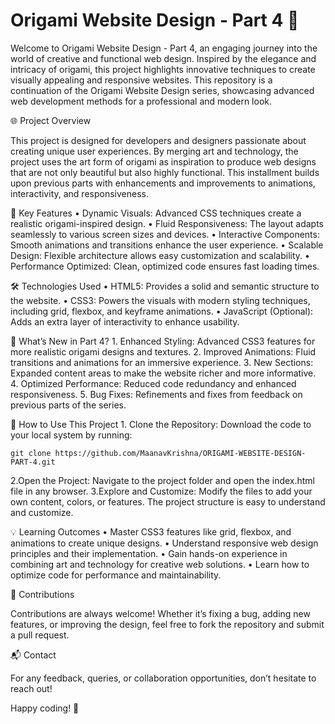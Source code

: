 # Origami Website Design - Part 4 🌟

Welcome to Origami Website Design - Part 4, an engaging journey into the world of creative and functional web design. Inspired by the elegance and intricacy of origami, this project highlights innovative techniques to create visually appealing and responsive websites. This repository is a continuation of the Origami Website Design series, showcasing advanced web development methods for a professional and modern look.

🌐 Project Overview

This project is designed for developers and designers passionate about creating unique user experiences. By merging art and technology, the project uses the art form of origami as inspiration to produce web designs that are not only beautiful but also highly functional. This installment builds upon previous parts with enhancements and improvements to animations, interactivity, and responsiveness.

🚀 Key Features
	•	Dynamic Visuals: Advanced CSS techniques create a realistic origami-inspired design.
	•	Fluid Responsiveness: The layout adapts seamlessly to various screen sizes and devices.
	•	Interactive Components: Smooth animations and transitions enhance the user experience.
	•	Scalable Design: Flexible architecture allows easy customization and scalability.
	•	Performance Optimized: Clean, optimized code ensures fast loading times.

🛠️ Technologies Used
	•	HTML5: Provides a solid and semantic structure to the website.
	•	CSS3: Powers the visuals with modern styling techniques, including grid, flexbox, and keyframe animations.
	•	JavaScript (Optional): Adds an extra layer of interactivity to enhance usability.

📖 What’s New in Part 4?
	1.	Enhanced Styling: Advanced CSS3 features for more realistic origami designs and textures.
	2.	Improved Animations: Fluid transitions and animations for an immersive experience.
	3.	New Sections: Expanded content areas to make the website richer and more informative.
	4.	Optimized Performance: Reduced code redundancy and enhanced responsiveness.
	5.	Bug Fixes: Refinements and fixes from feedback on previous parts of the series.

🧩 How to Use This Project
	1.	Clone the Repository:
Download the code to your local system by running:

    git clone https://github.com/MaanavKrishna/ORIGAMI-WEBSITE-DESIGN-PART-4.git  

2.Open the Project:
Navigate to the project folder and open the index.html file in any browser.
3.Explore and Customize:
Modify the files to add your own content, colors, or features. The project structure is easy to understand and customize.

💡 Learning Outcomes
	•	Master CSS3 features like grid, flexbox, and animations to create unique designs.
	•	Understand responsive web design principles and their implementation.
	•	Gain hands-on experience in combining art and technology for creative web solutions.
	•	Learn how to optimize code for performance and maintainability.

🤝 Contributions

Contributions are always welcome! Whether it’s fixing a bug, adding new features, or improving the design, feel free to fork the repository and submit a pull request.

📬 Contact

For any feedback, queries, or collaboration opportunities, don’t hesitate to reach out!

Happy coding! 🎉

